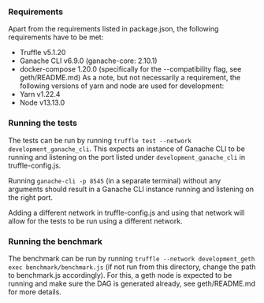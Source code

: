 ### Requirements
Apart from the requirements listed in package.json, the following requirements have to be met:
- Truffle v5.1.20
- Ganache CLI v6.9.0 (ganache-core: 2.10.1)
- docker-compose 1.20.0 (specifically for the --compatibility flag, see geth/README.md)
As a note, but not necessarily a requirement, the following versions of yarn and node are used for development:
- Yarn v1.22.4
- Node v13.13.0

### Running the tests
The tests can be run by running `truffle test --network development_ganache_cli`. This expects an instance of Ganache CLI to be running and listening on the port listed under `development_ganache_cli` in truffle-config.js. 

Running `ganache-cli -p 8545` (in a separate terminal) without any arguments should result in a Ganache CLI instance running and listening on the right port.

Adding a different network in truffle-config.js and using that network will allow for the tests to be run using a different network.

### Running the benchmark
The benchmark can be run by running `truffle --network development_geth exec benchmark/benchmark.js` (if not run from this directory, change the path to benchmark.js accordingly). For this, a geth node is expected to be running and make sure the DAG is generated already, see geth/README.md for more details.
